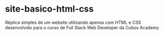 # site-basico-html-css
Réplica simples de um website utilizando apenas com HTML e CSS desenvolvido para o curso de Full Stack Web Developer da Cubos Academy
